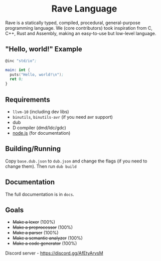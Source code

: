 <h1 align="center">Rave Language</h1>

Rave is a statically typed, compiled, procedural, general-purpose programming language. We (core contributors) took
inspiration from C, C++, Rust and Assembly, making an easy-to-use but low-level language.

## "Hello, world!" Example

```nasm
@inc "std/io";

main: int {
  puts("Hello, world!\n");
  ret 0;
}
```

## Requirements

* `llvm-10` (including dev libs)
* `binutils`, `binutils-avr` (if you need avr support)
* dub
* D compiler (dmd/ldc/gdc)
* [node.js](https://nodejs.org/) (for documentation)

## Building/Running

Copy `base.dub.json` to `dub.json` and change the flags (if you need to change them). Then run `dub build`

## Documentation

The full documentation is in `docs`.

## Goals

* ~~Make a lexer~~ (100%)
* ~~Make a preprocessor~~ (100%)
* ~~Make a parser~~ (100%)
* ~~Make a semantic analyzer~~ (100%)
* ~~Make a code generator~~ (100%)

Discord server - https://discord.gg/AfEtyArvsM

